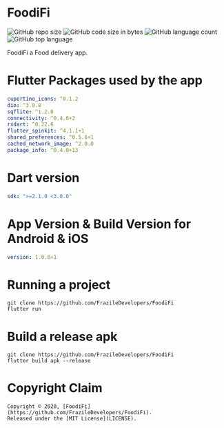 # FoodiFi

![GitHub repo size](https://img.shields.io/github/repo-size/FrazileDevelopers/FoodiFi) ![GitHub code size in bytes](https://img.shields.io/github/languages/code-size/FrazileDevelopers/FoodiFi) ![GitHub language count](https://img.shields.io/github/languages/count/FrazileDevelopers/FoodiFi) ![GitHub top language](https://img.shields.io/github/languages/top/FrazileDevelopers/FoodiFi)

FoodiFi a Food delivery app.

# Flutter Packages used by the app

```yaml
cupertino_icons: ^0.1.2
dio: ^3.0.8
sqflite: ^1.2.0
connectivity: ^0.4.6+2
rxdart: ^0.22.6
flutter_spinkit: ^4.1.1+1
shared_preferences: ^0.5.6+1
cached_network_image: ^2.0.0
package_info: ^0.4.0+13
```

# Dart version

```yaml
sdk: ">=2.1.0 <3.0.0"
```

# App Version & Build Version for Android & iOS

```yaml
version: 1.0.0+1
```

# Running a project

```shell
git clone https://github.com/FrazileDevelopers/FoodiFi
flutter run
```

# Build a release apk

```shell
git clone https://github.com/FrazileDevelopers/FoodiFi
flutter build apk --release
```

<!-- # ☕️ Donate
<a href="https://www.buymeacoffee.com/Frazile" target="_blank"><img src="https://bmc-cdn.nyc3.digitaloceanspaces.com/BMC-button-images/custom_images/orange_img.png" alt="Buy Me A Coffee" style="height: auto !important;width: auto !important;" ></a> -->

# Copyright Claim

```copyright
Copyright © 2020, [FoodiFi](https://github.com/FrazileDevelopers/FoodiFi).
Released under the [MIT License](LICENSE).
```
